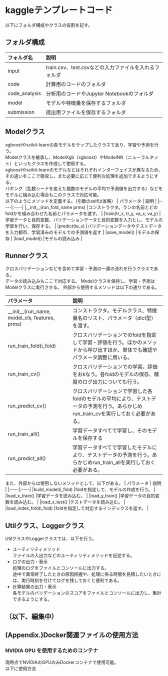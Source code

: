 # kaggleテンプレートコード
以下にフォルダ構成やクラスの役割を記す。 

## フォルダ構成
| フォルダ名 | 説明 |
|:----|:----|
|input |train.csv、test.csvなどの入力ファイルを入れるフォルダ |
|code |計算用のコードのフォルダ |
|code_analysis |分析用のコードやJupyter Notebookのフォルダ |
|model |モデルや特徴量を保存するフォルダ |
|submission |提出用ファイルを保存するフォルダ |

## Modelクラス
xgboostやscikit-learnの各モデルをラップしたクラスであり、学習や予測を行う。  
Modelクラスを継承し、ModelXgb（xgboost）やModelNN（ニューラルネット）といったクラスを作成して使用する。  
xgboostやscikit-learnのモデルなどはそれぞれインターフェイスが異なるため、その違いをここで吸収し、また必要に応じて便利な処理を追加できるようにする。  
バギング（乱数シードを変えた複数のモデルの平均で予測値を出力する）などをモデルに組み込む場合もこのクラスで対応可能。  
以下のようにメソッドを定義する。（引数のselfは省略）
| パラメータ | 説明 |
|:----|:----|
|\_\_init\_\_(run_fold_name prms) |コンストラクタ。ランの名前とどのfoldかを組み合わせた名前とパラメータを渡す。 |
|train(tr_x, tr_y, va_x, va_y) |学習データと目的変数、バリデーションデータと目的変数を入力とし、モデルの学習を行い、保存する。 |
|predict(te_x) |バリデーションデータやテストデータを入力都市、学習済みのモデルでの予測値を返す |
|save_model() |モデルの保存 |
|load_model() |モデルの読み込み |
  

## Runnerクラス
クロスバリデーションなどを含めて学習・予測の一連の流れを行うクラスである。  
データの読み込みもここで対応する。
Modelクラスを保持し、学習・予測はModelクラスに実行させる。
外部から使用するメソッドは以下の通りである。

| パラメータ | 説明 |
|:----|:----|
|\_\_init\_\_(run_name, model_cls, features, prms) |コンストラクタ。モデルクラス、特徴量名のリスト、パラメータ（dict型）を渡す。|
|run_train_fold(i_fold) |クロスバリデーションでのfoldを指定して学習・評価を行う。ほかのメソッドから呼び出すほか、単体でも確認やパラメータ調整に用いる。 |
|run_train_cv() |クロスバリデーションでの学習。評価をおkなう。各foldのモデルの保存、精度のログ出力についても行う。 |
|run_predict_cv() |クロスバリデーションで学習した各foldのモデルの平均により、テストデータの予測を行う。あらかじめrun_train_cvを実行しておく必要がある。 |
|run_train_all() |学習データすべてで学習し、そのモデルを保存する |
|run_predict_all() |学習データすべてで学習したモデルにより、テストデータの予測を行う。あらかじめrun_train_allを実行しておく必要がある。 |

また、外部からは使用しないメソッドとして、以下がある。
| パラメータ | 説明 |
|:----|:----|
|build_model(i_fold) |foldを指定して、モデルの作成を行う。 |
|load_x_train() |学習データを読み込む。 |
|load_y_train() |学習データの目的変数を読み込む。 |
|load_x_test() |テストデータを読み込む。 |
|load_index_fold(i_fold) |foldを指定して対応するインデックスを返す。 |

## Utilクラス、Loggerクラス
UtilクラスやLoggerクラスでは、以下を行う。  
- ユーティリティメソッド  
ファイルの入出力などのユーティリティメソッドを記述する。
- ログの出力・表示  
処理のログをファイルとコンソールに出力する。  
途中で異常終了したときの原因把握や、処理に係る時間を見積したいときには、実行時刻を付けてログを残しておくと便利である。
- 計算結果の出力・表示  
各モデルのバリデーションのスコアをファイルとコンソールに出力し、集計できるようにする。



## （以下、編集中）
## (Appendix.)Docker関連ファイルの使用方法
### NVIDIA GPU を使用するためのコンテナ
現時点でNVIDIAのGPUのみDockerコンテナで使用可能。  
以下に使用方法



